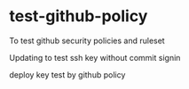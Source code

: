 # test-github-policy
To test github security policies and ruleset

Updating to test ssh key without commit signin


deploy key test by github policy
